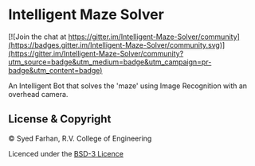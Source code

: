 # Intelligent Maze Solver

[![Join the chat at https://gitter.im/Intelligent-Maze-Solver/community](https://badges.gitter.im/Intelligent-Maze-Solver/community.svg)](https://gitter.im/Intelligent-Maze-Solver/community?utm_source=badge&utm_medium=badge&utm_campaign=pr-badge&utm_content=badge)

An Intelligent Bot that solves the 'maze' using Image Recognition with an overhead camera.

## License & Copyright

© Syed Farhan, R.V. College of Engineering

Licenced under the [BSD-3 Licence](LICENSE)


